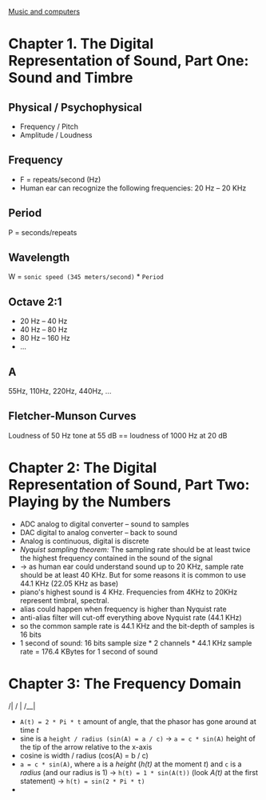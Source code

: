 [Music and computers](http://music.columbia.edu/cmc/musicandcomputers/)
# Chapter 1. The Digital Representation of Sound, Part One: Sound and Timbre

## Physical / Psychophysical
* Frequency / Pitch
* Amplitude / Loudness

## Frequency
* F = repeats/second (Hz)
* Human ear can recognize the following frequencies: 20 Hz – 20 KHz
 
## Period
P = seconds/repeats
 
## Wavelength
W = `sonic speed (345 meters/second)` * `Period`

## Octave 2:1
* 20 Hz – 40 Hz
* 40 Hz – 80 Hz
* 80 Hz – 160 Hz
* ...

## A
55Hz, 110Hz, 220Hz, 440Hz, ...

## Fletcher-Munson Curves
Loudness of 50 Hz tone at 55 dB == loudness of 1000 Hz at 20 dB

# Chapter 2: The Digital Representation of Sound, Part Two: Playing by the Numbers

* ADC analog to digital converter – sound to samples
* DAC digital to analog converter – back to sound
* Analog is continuous, digital is discrete
* *Nyquist sampling theorem:* The sampling rate should be at least twice the highest frequency contained in the sound of the signal
* → as human ear could understand sound up to 20 KHz, sample rate should be at least 40 KHz. But for some reasons it is common to use 44.1 KHz (22.05 KHz as base)
* piano's highest sound is 4 KHz. Frequencies from 4KHz to 20KHz represent timbral, spectral.
* alias could happen when frequency is higher than Nyquist rate
* anti-alias filter will cut-off everything above Nyquist rate (44.1 KHz)
* so the common sample rate is 44.1 KHz and the bit-depth of samples is 16 bits
* 1 second of sound: 16 bits sample size * 2 channels * 44.1 KHz sample rate = 176.4 KBytes for 1 second of sound

# Chapter 3: The Frequency Domain


  /|
 / |
/__|
* `A(t) = 2 * Pi * t` amount of angle, that the phasor has gone around at time *t*
* sine is a `height / radius (sin(A) = a / c)` → `a = c * sin(A)` height of the tip of the arrow relative to the x-axis
* cosine is width / radius (cos(A) = b / c)
* `a = c * sin(A)`, where `a` is a *height* (*h(t)* at the moment *t*) and `c` is a *radius* (and our radius is 1) → `h(t) = 1 * sin(A(t))` (look *A(t)* at the first statement) → `h(t) = sin(2 * Pi * t)`
*

